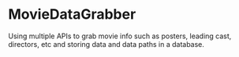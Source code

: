 # MovieDataGrabber
Using multiple APIs to grab movie info such as posters, leading cast, directors, etc and storing data and data paths in a database. 
